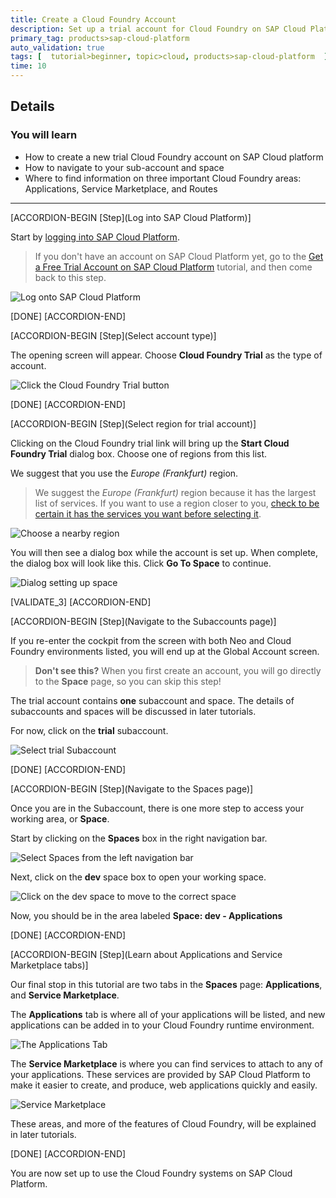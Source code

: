 ```yaml
---
title: Create a Cloud Foundry Account
description: Set up a trial account for Cloud Foundry on SAP Cloud Platform.
primary_tag: products>sap-cloud-platform
auto_validation: true
tags: [  tutorial>beginner, topic>cloud, products>sap-cloud-platform  ]
time: 10
---
```


## Details
### You will learn  
 - How to create a new trial Cloud Foundry account on SAP Cloud platform
 - How to navigate to your sub-account and space
 - Where to find information on three important Cloud Foundry areas:  Applications, Service Marketplace, and Routes


---

[ACCORDION-BEGIN [Step](Log into SAP Cloud Platform)]

Start by [logging into SAP Cloud Platform](https://account.hanatrial.ondemand.com/).

>If you don't have an account on SAP Cloud Platform yet, go to the [Get a Free Trial Account on SAP Cloud Platform](https://developers.sap.com/tutorials/hcp-create-trial-account.html) tutorial, and then come back to this step.

![Log onto SAP Cloud Platform](1c.png)

[DONE]
[ACCORDION-END]

[ACCORDION-BEGIN [Step](Select account type)]

The opening screen will appear.  Choose **Cloud Foundry Trial** as the type of account.

![Click the Cloud Foundry Trial button](2a.png)

[DONE]
[ACCORDION-END]

[ACCORDION-BEGIN [Step](Select region for trial account)]

Clicking on the Cloud Foundry trial link will bring up the **Start Cloud Foundry Trial** dialog box.  Choose one of regions from this list.    

We suggest that you use the _Europe (Frankfurt)_ region.  

> We suggest the _Europe (Frankfurt)_ region because it has the largest list of services.  If you want to use a region closer to you, [check to be certain it has the services you want before selecting it](https://help.sap.com/doc/aa1ccd10da6c4337aa737df2ead1855b/Cloud/en-US/3b642f68227b4b1398d2ce1a5351389a.html?3b642f68227b4b1398d2ce1a5351389a.html).

![Choose a nearby region](2b.png)

You will then see a dialog box while the account is set up.  When complete, the dialog box will look like this.  Click **Go To Space** to continue.

![Dialog setting up space](2c.png)

[VALIDATE_3]
[ACCORDION-END]

[ACCORDION-BEGIN [Step](Navigate to the Subaccounts page)]

If you re-enter the cockpit from the screen with both Neo and Cloud Foundry environments listed, you will end up at the Global Account screen.

> **Don't see this?** When you first create an account, you will go directly to the **Space** page, so you can skip this step!

The trial account contains **one** subaccount and space.  The details of subaccounts and spaces will be discussed in later tutorials.

For now, click on the **trial** subaccount.

![Select trial Subaccount](4.png)

[DONE]
[ACCORDION-END]

[ACCORDION-BEGIN [Step](Navigate to the Spaces page)]

Once you are in the Subaccount, there is one more step to access your working area, or **Space**.  

Start by clicking on the **Spaces** box in the right navigation bar.

![Select Spaces from the left navigation bar](5a.png)

Next, click on the **dev** space box to open your working space.

![Click on the dev space to move to the correct space](5b.png)

Now, you should be in the area labeled **Space: dev - Applications**

[DONE]
[ACCORDION-END]

[ACCORDION-BEGIN [Step](Learn about Applications and Service Marketplace tabs)]

Our final stop in this tutorial are two tabs in the **Spaces** page: **Applications**, and **Service Marketplace**.

The **Applications** tab is where all of your applications will be listed, and new applications can be added in to your Cloud Foundry runtime environment.  

![The Applications Tab](6a.png)

The **Service Marketplace** is where you can find services to attach to any of your applications.  These services are provided by SAP Cloud Platform to make it easier to create, and produce, web applications quickly and easily.

![Service Marketplace](6b.png)

These areas, and more of the features of Cloud Foundry, will be explained in later tutorials.

[DONE]
[ACCORDION-END]

You are now set up to use the Cloud Foundry systems on SAP Cloud Platform.
